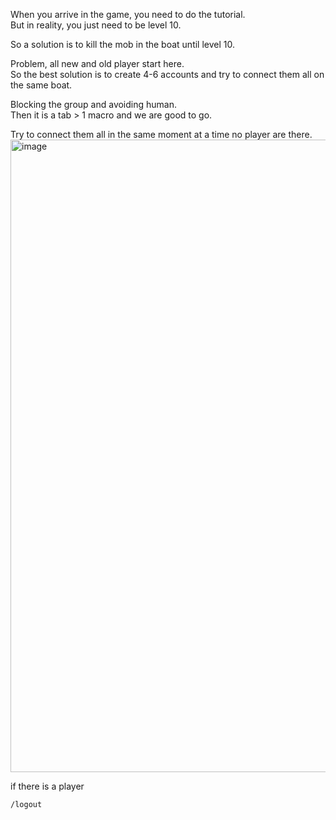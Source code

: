 When you arrive in the game, you need to do the tutorial.  
But in reality, you just need to be level 10.   
    
So a solution is to kill the mob in the boat until level 10.  
  
Problem, all new and old player start here.  
So the best solution is to create 4-6 accounts and try to connect them all on the same boat.   
 
Blocking the group and avoiding human.  
Then it is a tab > 1 macro and we are good to go.   

Try to connect them all in the same moment at a time no player are there.
<img width="1855" height="1012" alt="image" src="https://github.com/user-attachments/assets/9264fb2b-4cc6-46ca-bf31-201039936745" />

if there is a player
```
/logout
```

